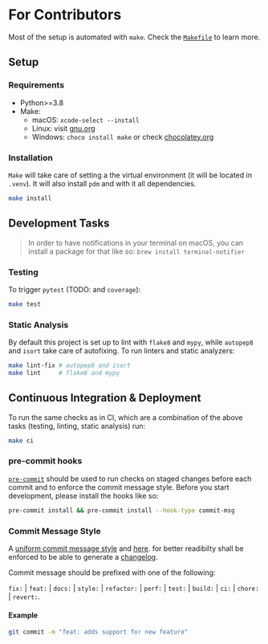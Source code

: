 # For Contributors

Most of the setup is automated with `make`. Check the [`Makefile`](./Makefile) to learn more.

## Setup

### Requirements

* Python>=3.8
* Make:
  * macOS: `xcode-select --install`
  * Linux: visit [gnu.org](https://www.gnu.org/software/make)
  * Windows: `choco install make` or check [chocolatey.org](https://chocolatey.org/install)

<!-- To confirm these system dependencies are configured correctly:

``` bash
make bootstrap
make doctor
``` -->

### Installation

`Make` will take care of setting a the virtual environment (it will be located in `.venv`). It will also install `pdm` and with it all dependencies.

``` bash
make install
```

<!-- ### Data

To automatically create test accounts, update `.envrc` with your own information and run `direnv allow`. Then, generate new seed data for local development:

``` bash
make data
``` -->

## Development Tasks
> In order to have notifications in your terminal on macOS, you can install a package for that like so:
> `brew install terminal-notifier`

### Testing

To trigger `pytest` (TODO: and `coverage`):

``` bash
make test
```

<!-- or keep them running on change:

``` bash
make dev
``` -->

### Static Analysis

By default this project is set up to lint with `flake8` and `mypy`, while `autopep8` and `isort` take care of autofixing. To run linters and static analyzers:

``` bash
make lint-fix # autopep8 and isort
make lint     # flake8 and mypy
```

## Continuous Integration & Deployment

To run the same checks as in CI, which are a combination of the above tasks (testing, linting, static analysis) run:

``` bash
make ci
```

### pre-commit hooks

[`pre-commit`](https://github.com/pre-commit/pre-commit) should be used to run checks on staged changes before each commit and to enforce the commit message style.
Before you start development, please install the hooks like so:

``` bash
pre-commit install && pre-commit install --hook-type commit-msg
```

### Commit Message Style

A [uniform commit message style](https://commitizen-tools.github.io/commitizen/tutorials/writing_commits/)
and [here](https://www.conventionalcommits.org/en/v1.0.0/). for better readibilty shall be enforced to be able to generate a [changelog](./CHANGELOG.md).

Commit message should be prefixed with one of the following:

`fix:` | `feat:` | `docs:` | `style:` | `refactor:` | `perf:` | `test:` | `build:` | `ci:` | `chore:` | `revert:`.

#### Example

``` bash
git commit -m "feat: adds support for new feature"
```
